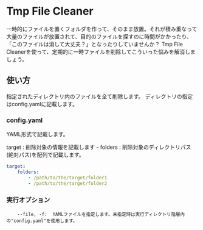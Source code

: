 # Tmp File Cleaner

一時的にファイルを置くフォルダを作って、そのまま放置。それが積み重なって大量のファイルが放置されて、目的のファイルを探すのに時間がかかったり、「このファイルは消して大丈夫？」となったりしていませんか？
Tmp File Cleanerを使って、定期的に一時ファイルを削除してこういった悩みを解消しましょう。

## 使い方

指定されたディレクトリ内のファイルを全て削除します。
ディレクトリの指定はconfig.yamlに記載します。

### config.yaml
YAML形式で記載します。

target : 削除対象の情報を記載します
    - folders : 削除対象のディレクトリパス(絶対パス)を配列で記載します。

``` config.yaml
target: 
    folders: 
        - /path/to/the/target/folder1
        - /path/to/the/target/folder2
```

### 実行オプション

```
    --file, -f:  YAMLファイルを指定します。未指定時は実行ディレクトリ階層内の"config.yaml"を使用します。
```
